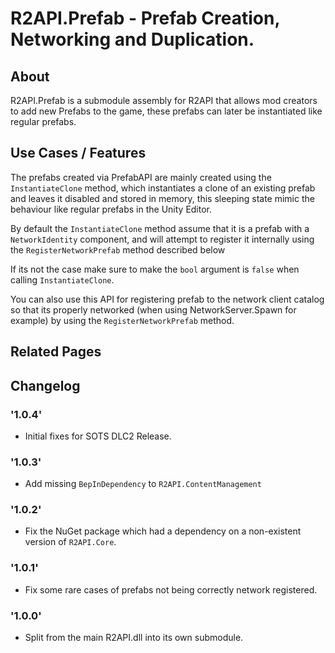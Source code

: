 # R2API.Prefab - Prefab Creation, Networking and Duplication.

## About

R2API.Prefab is a submodule assembly for R2API that allows mod creators to add new Prefabs to the game, these prefabs can later be instantiated like regular prefabs.

## Use Cases / Features

The prefabs created via PrefabAPI are mainly created using the `InstantiateClone` method, which instantiates a clone of an existing prefab and leaves it disabled and stored in memory, 
this sleeping state mimic the behaviour like regular prefabs in the Unity Editor.

By default the `InstantiateClone` method assume that it is a prefab with a `NetworkIdentity` component, and will attempt to register it internally using the `RegisterNetworkPrefab` method described below

If its not the case make sure to make the `bool` argument is `false` when calling `InstantiateClone`.

You can also use this API for registering prefab to the network client catalog so that its properly networked (when using NetworkServer.Spawn for example) 
by using the `RegisterNetworkPrefab` method.

## Related Pages

## Changelog

### '1.0.4'
* Initial fixes for SOTS DLC2 Release.

### '1.0.3'
* Add missing `BepInDependency` to `R2API.ContentManagement`

### '1.0.2'
* Fix the NuGet package which had a dependency on a non-existent version of `R2API.Core`.

### '1.0.1'
* Fix some rare cases of prefabs not being correctly network registered.

### '1.0.0'
* Split from the main R2API.dll into its own submodule.
